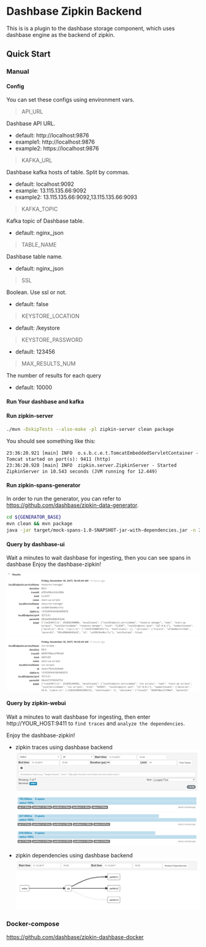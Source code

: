 # Dashbase Zipkin Backend

This is is a plugin to the dashbase storage component, which uses dashbase engine as the backend of zipkin. 

## Quick Start

### Manual

#### Config

You can set these configs using environment vars.

> API_URL

Dashbase API URL.

- default: http://localhost:9876
- example1: http://localhost:9876
- example2: https://localhost:9876

> KAFKA_URL

Dashbase kafka hosts of table. Split by commas.

- default: localhost:9092
- example: 13.115.135.66:9092
- example2: 13.115.135.66:9092,13.115.135.66:9093

> KAFKA_TOPIC

Kafka topic of Dashbase table.

- default: nginx_json

> TABLE_NAME

Dashbase table name.

- default: nginx_json

> SSL

Boolean. Use ssl or not.

- default: false

> KEYSTORE_LOCATION

- default: /keystore

> KEYSTORE_PASSWORD

- default: 123456

> MAX_RESULTS_NUM

The number of results for each query

- default: 10000

#### Run Your dashbase and kafka

#### Run zipkin-server

```bash
./mvn -DskipTests --also-make -pl zipkin-server clean package
```

You should see something like this:

```
23:36:20.921 [main] INFO  o.s.b.c.e.t.TomcatEmbeddedServletContainer - Tomcat started on port(s): 9411 (http)
23:36:20.928 [main] INFO  zipkin.server.ZipkinServer - Started ZipkinServer in 10.543 seconds (JVM running for 12.449)
```

#### Run zipkin-spans-generator

In order to run the generator, you can refer to https://github.com/dashbase/zipkin-data-generator.

```bash
cd ${GENERATOR_BASE}
mvn clean && mvn package
java -jar target/mock-spans-1.0-SNAPSHOT-jar-with-dependencies.jar -n 30 -c zipkin-backend -t dashbase
```

#### Query by dashbase-ui

Wait a minutes to wait dashbase for ingesting, then you can see spans in dashbase Enjoy the dashbase-zipkin!

![](docs/dashbase-spans.png)

#### Query by zipkin-webui

Wait a minutes to wait dashbase for ingesting, then enter http://YOUR_HOST:9411 to `find traces` and `analyze the dependencies`.

Enjoy the dashbase-zipkin!

- zipkin traces using dashbase backend
![](docs/zipkin-traces.png)

- zipkin dependencies using dashbase backend
![zipkin-deps using dashbase backend](docs/zipkin-deps.png)

### Docker-compose

https://github.com/dashbase/zipkin-dashbase-docker
